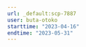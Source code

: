 ```yaml
---
url: _default:scp-7887
user: buta-otoko
starttime: "2023-04-16"
endtime: "2023-05-31"
---
```

<reserve />